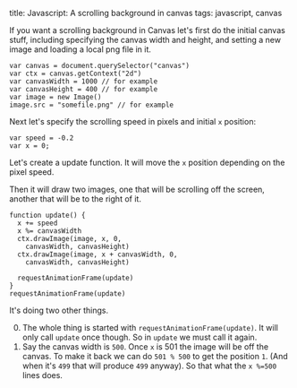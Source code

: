 title: Javascript: A scrolling background in canvas
tags: javascript, canvas

If you want a scrolling background in Canvas let's first do the initial canvas stuff, including specifying the canvas width and height, and setting a new image and loading a local png file in it.

```
var canvas = document.querySelector("canvas")
var ctx = canvas.getContext("2d")
var canvasWidth = 1000 // for example
var canvasHeight = 400 // for example
var image = new Image()
image.src = "somefile.png" // for example
```

Next let's specify the scrolling speed in pixels and initial `x` position:

```
var speed = -0.2
var x = 0;
```

Let's create a update function. It will move the `x` position depending on the pixel speed. 

Then it will draw two images, one that will be scrolling off the screen, another that will be to the right of it.

```
function update() {
  x += speed
  x %= canvasWidth
  ctx.drawImage(image, x, 0, 
    canvasWidth, canvasHeight)
  ctx.drawImage(image, x + canvasWidth, 0, 
    canvasWidth, canvasHeight)

  requestAnimationFrame(update)                      
} 
requestAnimationFrame(update)                      
```

It's doing two other things. 

0. The whole thing is started with `requestAnimationFrame(update)`. It will only call `update` once though. So in `update` we must call it again.
0. Say the canvas width is `500`. Once `x` is 501 the image will be off the canvas. To make it back we can do `501 % 500` to get the position `1`. (And when it's `499` that will produce `499` anyway). So that what the `x %=500` lines does.
